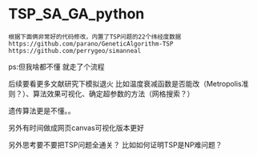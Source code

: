 # TSP_SA_GA_python
    根据下面俩非常好的代码修改，内置了TSP问题的22个纬经度数据
    https://github.com/parano/GeneticAlgorithm-TSP
    https://github.com/perrygeo/simanneal


ps:但我啥都不懂 就走了个流程

后续要看更多文献研究下模拟退火 比如温度衰减函数是否能改（Metropolis准则？）、算法效果可视化、确定超参数的方法（网格搜索？）

遗传算法更是不懂。。

另外有时间做成网页canvas可视化版本更好

另外思考要不要把TSP问题全通关？ 比如如何证明TSP是NP难问题？
